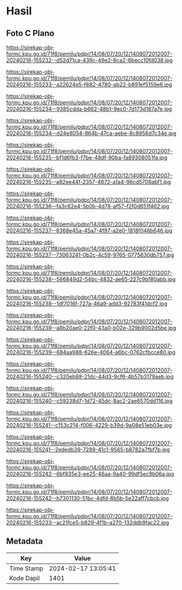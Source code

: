 # Hasil

## Foto C Plano

https://sirekap-obj-formc.kpu.go.id/71f8/pemilu/pdpr/14/08/07/20/12/1408072012007-20240216-155232--d52d71ca-439c-49e2-8ca2-6becc10fd038.jpg

https://sirekap-obj-formc.kpu.go.id/71f8/pemilu/pdpr/14/08/07/20/12/1408072012007-20240216-155233--a22624e5-f682-4780-ab22-b891ef5159e6.jpg

https://sirekap-obj-formc.kpu.go.id/71f8/pemilu/pdpr/14/08/07/20/12/1408072012007-20240216-155234--9385cdda-b662-48b1-9ec0-7d173d187a7e.jpg

https://sirekap-obj-formc.kpu.go.id/71f8/pemilu/pdpr/14/08/07/20/12/1408072012007-20240216-155234--d24e8054-864b-47ca-aebe-8c8956d7c34e.jpg

https://sirekap-obj-formc.kpu.go.id/71f8/pemilu/pdpr/14/08/07/20/12/1408072012007-20240216-155235--bf1d6fb3-f7be-48df-90ba-fa89308051fa.jpg

https://sirekap-obj-formc.kpu.go.id/71f8/pemilu/pdpr/14/08/07/20/12/1408072012007-20240216-155235--a82ee44f-2357-4672-a1a4-98cd5708abf1.jpg

https://sirekap-obj-formc.kpu.go.id/71f8/pemilu/pdpr/14/08/07/20/12/1408072012007-20240216-155236--fa3c62e4-5b0b-4d78-af57-f2f0d651f462.jpg

https://sirekap-obj-formc.kpu.go.id/71f8/pemilu/pdpr/14/08/07/20/12/1408072012007-20240216-155237--8368e45a-45a7-4f97-a2e0-1818f048b646.jpg

https://sirekap-obj-formc.kpu.go.id/71f8/pemilu/pdpr/14/08/07/20/12/1408072012007-20240216-155237--73063241-0b2c-4c59-9765-0775830db757.jpg

https://sirekap-obj-formc.kpu.go.id/71f8/pemilu/pdpr/14/08/07/20/12/1408072012007-20240216-155238--566849d2-54bc-4832-ae65-227c9b180abb.jpg

https://sirekap-obj-formc.kpu.go.id/71f8/pemilu/pdpr/14/08/07/20/12/1408072012007-20240216-155238--1df7016f-727a-46a9-add3-92783f41dcf2.jpg

https://sirekap-obj-formc.kpu.go.id/71f8/pemilu/pdpr/14/08/07/20/12/1408072012007-20240216-155239--a8b20ae0-22f0-43a0-b02e-329b9002d5be.jpg

https://sirekap-obj-formc.kpu.go.id/71f8/pemilu/pdpr/14/08/07/20/12/1408072012007-20240216-155239--684aa988-626e-4064-a6bc-0762cfbcce80.jpg

https://sirekap-obj-formc.kpu.go.id/71f8/pemilu/pdpr/14/08/07/20/12/1408072012007-20240216-155240--c320eb88-21dc-44d3-9cf6-4b57b3179aeb.jpg

https://sirekap-obj-formc.kpu.go.id/71f8/pemilu/pdpr/14/08/07/20/12/1408072012007-20240216-155240--c59238d7-1d72-45dc-8ac2-2ae6570dd116.jpg

https://sirekap-obj-formc.kpu.go.id/71f8/pemilu/pdpr/14/08/07/20/12/1408072012007-20240216-155241--c153c214-f006-4229-b39d-9a08e51eb03e.jpg

https://sirekap-obj-formc.kpu.go.id/71f8/pemilu/pdpr/14/08/07/20/12/1408072012007-20240216-155241--2ededb39-7289-41c1-9565-b8782a7fbf7b.jpg

https://sirekap-obj-formc.kpu.go.id/71f8/pemilu/pdpr/14/08/07/20/12/1408072012007-20240216-155242--6bf835e3-ee25-46aa-9a40-99df5ec9b06a.jpg

https://sirekap-obj-formc.kpu.go.id/71f8/pemilu/pdpr/14/08/07/20/12/1408072012007-20240216-155242--b7301130-51bc-4dfd-8b5b-5e22aff7cbcb.jpg

https://sirekap-obj-formc.kpu.go.id/71f8/pemilu/pdpr/14/08/07/20/12/1408072012007-20240216-155233--ac21fce5-b829-4f1b-a270-132ddb9fac22.jpg


## Metadata

| Key        | Value               |
| ---------- | ------------------- |
| Time Stamp | 2024-02-17 13:05:41 |
| Kode Dapil | 1401                |



